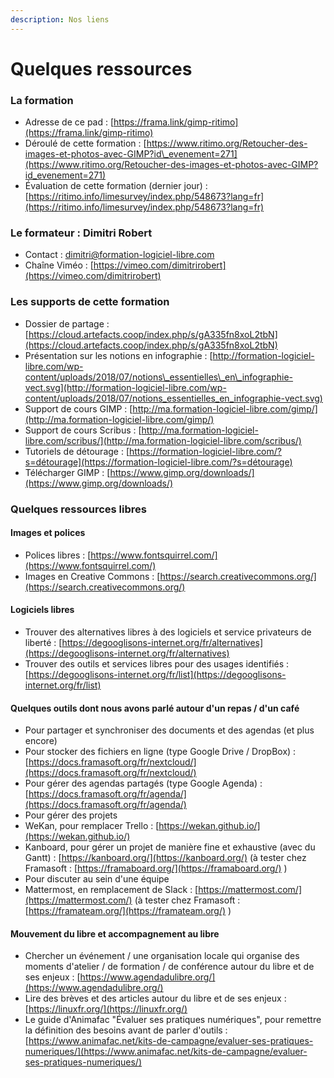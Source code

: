 ```yaml
---
description: Nos liens
---
```


# Quelques ressources



### La formation

* Adresse de ce pad : [https://frama.link/gimp-ritimo](https://frama.link/gimp-ritimo)
* Déroulé de cette formation : [https://www.ritimo.org/Retoucher-des-images-et-photos-avec-GIMP?id\_evenement=271](https://www.ritimo.org/Retoucher-des-images-et-photos-avec-GIMP?id_evenement=271)
* Évaluation de cette formation \(dernier jour\) : [https://ritimo.info/limesurvey/index.php/548673?lang=fr](https://ritimo.info/limesurvey/index.php/548673?lang=fr)                        

### Le formateur : Dimitri Robert

* Contact : dimitri@formation-logiciel-libre.com
* Chaîne Viméo : [https://vimeo.com/dimitrirobert](https://vimeo.com/dimitrirobert)

### Les supports de cette formation

* Dossier de partage : [https://cloud.artefacts.coop/index.php/s/gA335fn8xoL2tbN](https://cloud.artefacts.coop/index.php/s/gA335fn8xoL2tbN)
* Présentation sur les notions en infographie : [http://formation-logiciel-libre.com/wp-content/uploads/2018/07/notions\_essentielles\_en\_infographie-vect.svg](http://formation-logiciel-libre.com/wp-content/uploads/2018/07/notions_essentielles_en_infographie-vect.svg)
* Support de cours GIMP : [http://ma.formation-logiciel-libre.com/gimp/](http://ma.formation-logiciel-libre.com/gimp/)
* Support de cours Scribus : [http://ma.formation-logiciel-libre.com/scribus/](http://ma.formation-logiciel-libre.com/scribus/)
* Tutoriels de détourage : [https://formation-logiciel-libre.com/?s=détourage](https://formation-logiciel-libre.com/?s=détourage)
* Télécharger GIMP : [https://www.gimp.org/downloads/](https://www.gimp.org/downloads/)

### Quelques ressources libres

#### Images et polices

* Polices libres : [https://www.fontsquirrel.com/](https://www.fontsquirrel.com/)
* Images en Creative Commons : [https://search.creativecommons.org/](https://search.creativecommons.org/)

#### Logiciels libres

* Trouver des alternatives libres à des logiciels et service privateurs de liberté : [https://degooglisons-internet.org/fr/alternatives](https://degooglisons-internet.org/fr/alternatives)
* Trouver des outils et services libres pour des usages identifiés : [https://degooglisons-internet.org/fr/list](https://degooglisons-internet.org/fr/list)

#### Quelques outils dont nous avons parlé autour d'un repas / d'un café

* Pour partager et synchroniser des documents et des agendas \(et plus encore\) 
* Pour stocker des fichiers en ligne \(type Google Drive / DropBox\) : [https://docs.framasoft.org/fr/nextcloud/](https://docs.framasoft.org/fr/nextcloud/)
* Pour gérer des agendas partagés \(type Google Agenda\) : [https://docs.framasoft.org/fr/agenda/](https://docs.framasoft.org/fr/agenda/)
* Pour gérer des projets
* WeKan, pour remplacer Trello : [https://wekan.github.io/](https://wekan.github.io/)
* Kanboard, pour gérer un projet de manière fine et exhaustive \(avec du Gantt\) : [https://kanboard.org/](https://kanboard.org/) \(à tester chez Framasoft : [https://framaboard.org/](https://framaboard.org/) \)
* Pour discuter au sein d'une équipe
* Mattermost, en remplacement de Slack : [https://mattermost.com/](https://mattermost.com/) \(à tester chez Framasoft : [https://framateam.org/](https://framateam.org/) \)

#### Mouvement du libre et accompagnement au libre

* Chercher un événement / une organisation locale qui organise des moments d'atelier / de formation / de conférence autour du libre et de ses enjeux : [https://www.agendadulibre.org/](https://www.agendadulibre.org/)
* Lire des brèves et des articles autour du libre et de ses enjeux : [https://linuxfr.org/](https://linuxfr.org/)
* Le guide d'Animafac "Évaluer ses pratiques numériques", pour remettre la définition des besoins avant de parler d'outils : [https://www.animafac.net/kits-de-campagne/evaluer-ses-pratiques-numeriques/](https://www.animafac.net/kits-de-campagne/evaluer-ses-pratiques-numeriques/)


